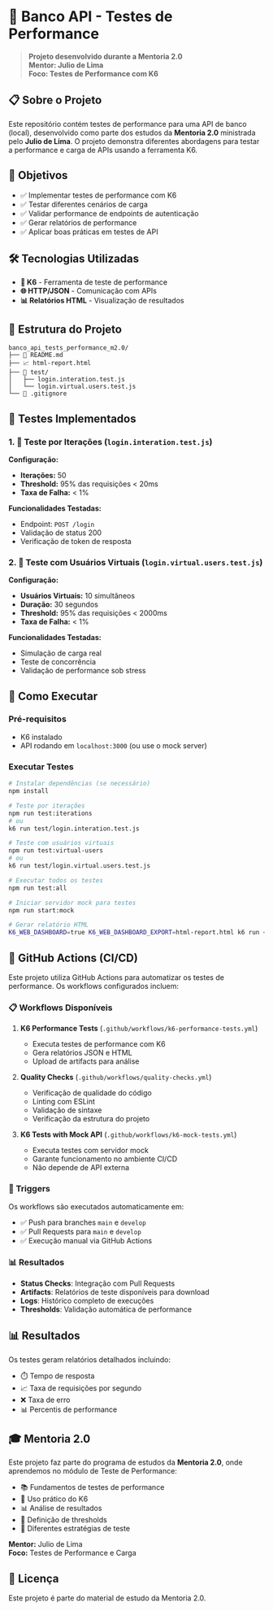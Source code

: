 # 🏦 Banco API - Testes de Performance

> **Projeto desenvolvido durante a Mentoria 2.0**  
> **Mentor: Julio de Lima**  
> **Foco: Testes de Performance com K6**

## 📋 Sobre o Projeto

Este repositório contém testes de performance para uma API de banco (local), desenvolvido como parte dos estudos da **Mentoria 2.0** ministrada pelo **Julio de Lima**. O projeto demonstra diferentes abordagens para testar a performance e carga de APIs usando a ferramenta K6.

## 🎯 Objetivos

- ✅ Implementar testes de performance com K6
- ✅ Testar diferentes cenários de carga
- ✅ Validar performance de endpoints de autenticação
- ✅ Gerar relatórios de performance
- ✅ Aplicar boas práticas em testes de API

## 🛠️ Tecnologias Utilizadas

- **🔧 K6** - Ferramenta de teste de performance
- **🌐 HTTP/JSON** - Comunicação com APIs
- **📊 Relatórios HTML** - Visualização de resultados

## 📁 Estrutura do Projeto

```
banco_api_tests_performance_m2.0/
├── 📄 README.md
├── 📈 html-report.html
├── 🧪 test/
│   ├── login.interation.test.js
│   └── login.virtual.users.test.js
└── 🚫 .gitignore
```

## 🧪 Testes Implementados

### 1. 🔄 Teste por Iterações (`login.interation.test.js`)

**Configuração:**

- **Iterações:** 50
- **Threshold:** 95% das requisições < 20ms
- **Taxa de Falha:** < 1%

**Funcionalidades Testadas:**

- Endpoint: `POST /login`
- Validação de status 200
- Verificação de token de resposta

### 2. 👥 Teste com Usuários Virtuais (`login.virtual.users.test.js`)

**Configuração:**

- **Usuários Virtuais:** 10 simultâneos
- **Duração:** 30 segundos
- **Threshold:** 95% das requisições < 2000ms
- **Taxa de Falha:** < 1%

**Funcionalidades Testadas:**

- Simulação de carga real
- Teste de concorrência
- Validação de performance sob stress

## 🚀 Como Executar

### Pré-requisitos

- K6 instalado
- API rodando em `localhost:3000` (ou use o mock server)

### Executar Testes

```bash
# Instalar dependências (se necessário)
npm install

# Teste por iterações
npm run test:iterations
# ou
k6 run test/login.interation.test.js

# Teste com usuários virtuais
npm run test:virtual-users
# ou
k6 run test/login.virtual.users.test.js

# Executar todos os testes
npm run test:all

# Iniciar servidor mock para testes
npm run start:mock

# Gerar relatório HTML
K6_WEB_DASHBOARD=true K6_WEB_DASHBOARD_EXPORT=html-report.html k6 run <path_e_nome_do_teste>
```

## 🔄 GitHub Actions (CI/CD)

Este projeto utiliza GitHub Actions para automatizar os testes de performance. Os workflows configurados incluem:

### 📋 Workflows Disponíveis

1. **K6 Performance Tests** (`.github/workflows/k6-performance-tests.yml`)
   - Executa testes de performance com K6
   - Gera relatórios JSON e HTML
   - Upload de artifacts para análise

2. **Quality Checks** (`.github/workflows/quality-checks.yml`)
   - Verificação de qualidade do código
   - Linting com ESLint
   - Validação de sintaxe
   - Verificação da estrutura do projeto

3. **K6 Tests with Mock API** (`.github/workflows/k6-mock-tests.yml`)
   - Executa testes com servidor mock
   - Garante funcionamento no ambiente CI/CD
   - Não depende de API externa

### 🎯 Triggers

Os workflows são executados automaticamente em:
- ✅ Push para branches `main` e `develop`
- ✅ Pull Requests para `main` e `develop`
- ✅ Execução manual via GitHub Actions

### 📊 Resultados

- **Status Checks**: Integração com Pull Requests
- **Artifacts**: Relatórios de teste disponíveis para download
- **Logs**: Histórico completo de execuções
- **Thresholds**: Validação automática de performance

## 📊 Resultados

Os testes geram relatórios detalhados incluindo:

- ⏱️ Tempo de resposta
- 📈 Taxa de requisições por segundo
- ❌ Taxa de erro
- 📊 Percentis de performance

## 🎓 Mentoria 2.0

Este projeto faz parte do programa de estudos da **Mentoria 2.0**, onde aprendemos no módulo de Teste de Performance:

- 📚 Fundamentos de testes de performance
- 🔧 Uso prático do K6
- 📊 Análise de resultados
- 🎯 Definição de thresholds
- 🔄 Diferentes estratégias de teste

**Mentor:** Julio de Lima  
**Foco:** Testes de Performance e Carga

## 📝 Licença

Este projeto é parte do material de estudo da Mentoria 2.0.
